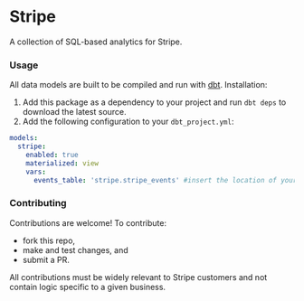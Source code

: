 # Stripe

A collection of SQL-based analytics for Stripe.

### Usage

All data models are built to be compiled and run with [dbt](https://github.com/analyst-collective/dbt). Installation:

1. Add this package as a dependency to your project and run `dbt deps` to download the latest source.
1. Add the following configuration to your `dbt_project.yml`:

```YAML
models:
  stripe:
    enabled: true
    materialized: view
    vars:
      events_table: 'stripe.stripe_events' #insert the location of your stripe_events table here as 'schema.table'
```

### Contributing
Contributions are welcome! To contribute:
- fork this repo,
- make and test changes, and
- submit a PR.

All contributions must be widely relevant to Stripe customers and not contain logic specific to a given business.
